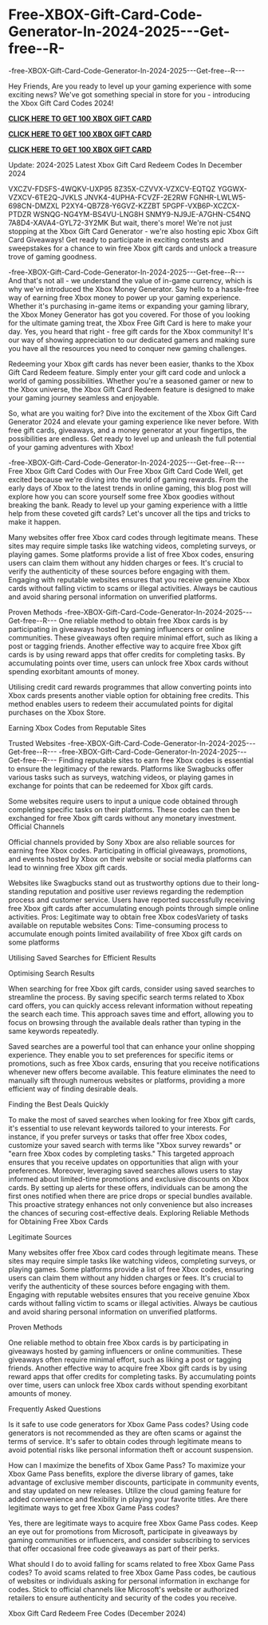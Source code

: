 # Free-XBOX-Gift-Card-Code-Generator-In-2024-2025---Get-free--R-
 -free-XBOX-Gift-Card-Code-Generator-In-2024-2025---Get-free--R---

Hey Friends, Are you ready to level up your gaming experience with some exciting news? We've got something special in store for you - introducing the Xbox Gift Card Codes 2024! 

**[CLICK HERE TO GET 100 XBOX GIFT CARD](https://paltonprogram.com/xbox/)**

**[CLICK HERE TO GET 100 XBOX GIFT CARD](https://paltonprogram.com/xbox/)**

**[CLICK HERE TO GET 100 XBOX GIFT CARD](https://paltonprogram.com/xbox/)**

Update: 2024-2025 Latest Xbox Gift Card Redeem Codes In December 2024

VXCZV-FDSFS-4WQKV-UXP95 8Z35X-CZVVX-VZXCV-EQTQZ YGGWX-VZXCV-6TE2Q-JVKLS JNVK4-4UPHA-FCVZF-2E2RW FGNHR-LWLW5-698CN-DMZXL P2XY4-QB7Z8-Y6GVZ-KZZBT 5PGPF-VXB6P-XCZCX-PTDZR WSNQG-NG4YM-BS4VU-LNG8H SNMY9-NJ9JE-A7GHN-C54NQ 7A8D4-XAVA4-GYL72-3Y2MK But wait, there's more! We're not just stopping at the Xbox Gift Card Generator - we're also hosting epic Xbox Gift Card Giveaways! Get ready to participate in exciting contests and sweepstakes for a chance to win free Xbox gift cards and unlock a treasure trove of gaming goodness.

 -free-XBOX-Gift-Card-Code-Generator-In-2024-2025---Get-free--R---
And that's not all - we understand the value of in-game currency, which is why we've introduced the Xbox Money Generator. Say hello to a hassle-free way of earning free Xbox money to power up your gaming experience. Whether it's purchasing in-game items or expanding your gaming library, the Xbox Money Generator has got you covered. For those of you looking for the ultimate gaming treat, the Xbox Free Gift Card is here to make your day. Yes, you heard that right - free gift cards for the Xbox community! It's our way of showing appreciation to our dedicated gamers and making sure you have all the resources you need to conquer new gaming challenges.

Redeeming your Xbox gift cards has never been easier, thanks to the Xbox Gift Card Redeem feature. Simply enter your gift card code and unlock a world of gaming possibilities. Whether you're a seasoned gamer or new to the Xbox universe, the Xbox Gift Card Redeem feature is designed to make your gaming journey seamless and enjoyable.

So, what are you waiting for? Dive into the excitement of the Xbox Gift Card Generator 2024 and elevate your gaming experience like never before. With free gift cards, giveaways, and a money generator at your fingertips, the possibilities are endless. Get ready to level up and unleash the full potential of your gaming adventures with Xbox!

 -free-XBOX-Gift-Card-Code-Generator-In-2024-2025---Get-free--R---
Free Xbox Gift Card Codes with Our Free Xbox Gift Card Code Well, get excited because we're diving into the world of gaming rewards. From the early days of Xbox to the latest trends in online gaming, this blog post will explore how you can score yourself some free Xbox goodies without breaking the bank. Ready to level up your gaming experience with a little help from these coveted gift cards? Let's uncover all the tips and tricks to make it happen.

Many websites offer free Xbox card codes through legitimate means. These sites may require simple tasks like watching videos, completing surveys, or playing games. Some platforms provide a list of free Xbox codes, ensuring users can claim them without any hidden charges or fees. It's crucial to verify the authenticity of these sources before engaging with them. Engaging with reputable websites ensures that you receive genuine Xbox cards without falling victim to scams or illegal activities. Always be cautious and avoid sharing personal information on unverified platforms.

Proven Methods
 -free-XBOX-Gift-Card-Code-Generator-In-2024-2025---Get-free--R---
One reliable method to obtain free Xbox cards is by participating in giveaways hosted by gaming influencers or online communities. These giveaways often require minimal effort, such as liking a post or tagging friends. Another effective way to acquire free Xbox gift cards is by using reward apps that offer credits for completing tasks. By accumulating points over time, users can unlock free Xbox cards without spending exorbitant amounts of money.

Utilising credit card rewards programmes that allow converting points into Xbox cards presents another viable option for obtaining free credits. This method enables users to redeem their accumulated points for digital purchases on the Xbox Store.

Earning Xbox Codes from Reputable Sites

Trusted Websites
 -free-XBOX-Gift-Card-Code-Generator-In-2024-2025---Get-free--R--- -free-XBOX-Gift-Card-Code-Generator-In-2024-2025---Get-free--R---
Finding reputable sites to earn free Xbox codes is essential to ensure the legitimacy of the rewards. Platforms like Swagbucks offer various tasks such as surveys, watching videos, or playing games in exchange for points that can be redeemed for Xbox gift cards.

Some websites require users to input a unique code obtained through completing specific tasks on their platforms. These codes can then be exchanged for free Xbox gift cards without any monetary investment. Official Channels

Official channels provided by Sony Xbox are also reliable sources for earning free Xbox codes. Participating in official giveaways, promotions, and events hosted by Xbox on their website or social media platforms can lead to winning free Xbox gift cards.

Websites like Swagbucks stand out as trustworthy options due to their long-standing reputation and positive user reviews regarding the redemption process and customer service. Users have reported successfully receiving free Xbox gift cards after accumulating enough points through simple online activities. Pros: Legitimate way to obtain free Xbox codesVariety of tasks available on reputable websites Cons: Time-consuming process to accumulate enough points limited availability of free Xbox gift cards on some platforms

Utilising Saved Searches for Efficient Results

Optimising Search Results

When searching for free Xbox gift cards, consider using saved searches to streamline the process. By saving specific search terms related to Xbox card offers, you can quickly access relevant information without repeating the search each time. This approach saves time and effort, allowing you to focus on browsing through the available deals rather than typing in the same keywords repeatedly.

Saved searches are a powerful tool that can enhance your online shopping experience. They enable you to set preferences for specific items or promotions, such as free Xbox cards, ensuring that you receive notifications whenever new offers become available. This feature eliminates the need to manually sift through numerous websites or platforms, providing a more efficient way of finding desirable deals.

Finding the Best Deals Quickly

To make the most of saved searches when looking for free Xbox gift cards, it's essential to use relevant keywords tailored to your interests. For instance, if you prefer surveys or tasks that offer free Xbox codes, customize your saved search with terms like "Xbox survey rewards" or "earn free Xbox codes by completing tasks." This targeted approach ensures that you receive updates on opportunities that align with your preferences. Moreover, leveraging saved searches allows users to stay informed about limited-time promotions and exclusive discounts on Xbox cards. By setting up alerts for these offers, individuals can be among the first ones notified when there are price drops or special bundles available. This proactive strategy enhances not only convenience but also increases the chances of securing cost-effective deals. Exploring Reliable Methods for Obtaining Free Xbox Cards

Legitimate Sources

Many websites offer free Xbox card codes through legitimate means. These sites may require simple tasks like watching videos, completing surveys, or playing games. Some platforms provide a list of free Xbox codes, ensuring users can claim them without any hidden charges or fees. It's crucial to verify the authenticity of these sources before engaging with them. Engaging with reputable websites ensures that you receive genuine Xbox cards without falling victim to scams or illegal activities. Always be cautious and avoid sharing personal information on unverified platforms.

Proven Methods

One reliable method to obtain free Xbox cards is by participating in giveaways hosted by gaming influencers or online communities. These giveaways often require minimal effort, such as liking a post or tagging friends. Another effective way to acquire free Xbox gift cards is by using reward apps that offer credits for completing tasks. By accumulating points over time, users can unlock free Xbox cards without spending exorbitant amounts of money.

Frequently Asked Questions

Is it safe to use code generators for Xbox Game Pass codes? Using code generators is not recommended as they are often scams or against the terms of service. It's safer to obtain codes through legitimate means to avoid potential risks like personal information theft or account suspension.

How can I maximize the benefits of Xbox Game Pass? To maximize your Xbox Game Pass benefits, explore the diverse library of games, take advantage of exclusive member discounts, participate in community events, and stay updated on new releases. Utilize the cloud gaming feature for added convenience and flexibility in playing your favorite titles. Are there legitimate ways to get free Xbox Game Pass codes?

Yes, there are legitimate ways to acquire free Xbox Game Pass codes. Keep an eye out for promotions from Microsoft, participate in giveaways by gaming communities or influencers, and consider subscribing to services that offer occasional free code giveaways as part of their perks.

What should I do to avoid falling for scams related to free Xbox Game Pass codes? To avoid scams related to free Xbox Game Pass codes, be cautious of websites or individuals asking for personal information in exchange for codes. Stick to official channels like Microsoft's website or authorized retailers to ensure authenticity and security of the codes you receive.

Xbox Gift Card Redeem Free Codes (December 2024)
